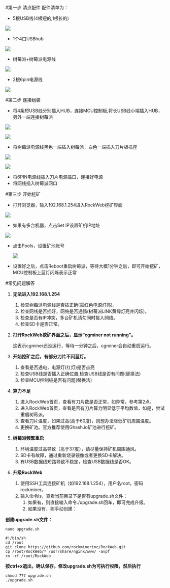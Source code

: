 #第一步 清点配件
配件清单为：

* 5根USB线(4根短的,1根长的)

![](http://rm-img.b0.upaiyun.com/rockminer.com/images/handbook/usblines.png)

* 1个4口USBhub

![](http://rm-img.b0.upaiyun.com/rockminer.com/images/handbook/usbhub.png)

* 树莓派+树莓派电源线

![](http://rm-img.b0.upaiyun.com/rockminer.com/images/handbook/raspberrypi.png)

* 2根6pin电源线

![](http://rm-img.b0.upaiyun.com/rockminer.com/images/handbook/psulines.png)


#第二步 连接组装

  * 将4条短USB线分别插入HUB，连接MCU控制板,将长USB线小端插入HUB，另外一端连接树莓派
 
 ![](http://rm-img.b0.upaiyun.com/rockminer.com/images/handbook/usbhub2.png)
 
 ![](http://rm-img.b0.upaiyun.com/rockminer.com/images/handbook/usbmculine.png)
  
  * 将树莓派电源线黑色一端插入树莓派，白色一端插入刀片板插座

 ![](http://rm-img.b0.upaiyun.com/rockminer.com/images/handbook/redline.png)
 
 ![](http://rm-img.b0.upaiyun.com/rockminer.com/images/handbook/raspberrypiotherend.png)

 * 将6PIN电源线插入刀片电源插口，连接好电源
 * 将网线插入树莓派网口
 
#第三步 开始挖矿
 * 打开浏览器，输入192.168.1.254进入RockWeb挖矿界面
  
  ![](http://rm-img.b0.upaiyun.com/rockminer.com/images/handbook/rockwebip.png)

 * 如果有多台机器，点击Set IP设置矿机IP地址
  
  ![](http://rm-img.b0.upaiyun.com/rockminer.com/images/handbook/rockwebsetip.png)

 * 点击Pools，设置矿池账号
   
   ![](http://rm-img.b0.upaiyun.com/rockminer.com/images/handbook/rockwebsetpools.png)

 * 设置好之后，点击Reboot重启树莓派，等待大概1分钟之后，即可开始挖矿，MCU控制板上蓝灯闪烁表示正常
 
#常见问题解答
1. **无法进入192.168.1.254**
   1. 检查树莓派电源线是否插正确(需红色电源灯亮)。
   2. 检查网线是否插好，网络是否通畅(树莓派LINK黄绿灯亮并闪烁)。
   3. 检查是否有IP冲突，多台矿机请勿同时接入网络。
   4. 检查SD卡是否正常。

1. **打开RockWeb挖矿界面之后，显示“cgminer not running”。**

    这表示cgminer还没运行，等待一分钟之后，cgminer会自动重启运行。

2. **开始挖矿之后，有部分刀片不闪蓝灯。**

    1. 查看是否通电，电源灯(红灯)是否点亮
    2. 检查USB线是否插入正确位置,检查USB线是否有问题(替换法)
    3. 检查MCU控制板是否有问题(替换法)
    
3. **算力不足**
    1. 进入RockWeb首页，查看有刀片数是否正常，如异常，参考第2点。
    2. 进入RockWeb首页，查看是否有刀片算力明显低于平均数值，如是，尝试重启树莓派。
    3. 查看刀片温度，如果过高(高于60度)，则想办法降低矿机周围温度。
    4. 更换矿池。官方推荐使用Ghash.io矿池进行挖矿。
    
4. **树莓派频繁重启**
    1. 环境温度过高导致（高于37度），请尽量保持矿机周围通风。
    2. SD卡有故障，通过重新烧录镜像或者更换SD卡解决。
    3. 有USB数据线短路导致不稳定，检查USB数据线是否OK。
    
5. **升级RockWeb**
	1. 使用SSH工具连接矿机（如192.168.1.254），用户名root，密码rockminer。
	2. 输入命令ls，查看当前目录下是否有upgrade.sh文件：
		1. 如果有，则直接输入命令./upgrade.sh回车，即可完成升级。
		2. 如果没有，则手动创建：

**创建upgrade.sh文件：**
			
```
nano upgrade.sh
```

```
#!/bin/shcd /rootgit clone https://github.com/rockminerinc/RockWeb.gitcp /root/RockWeb/* /usr/share/nginx/www/ -avpfrm -rf /root/RockWeb
```
**按ctrl+x退出，确认保存。修改upgrade.sh为可执行权限，然后执行**
		
```
chmod 777 upgrade.sh
./upgrade.sh
```

